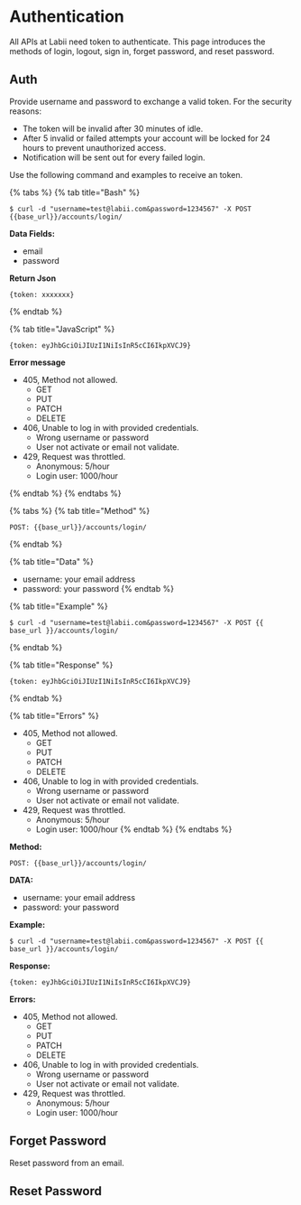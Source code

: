 # Authentication

All APIs at Labii need token to authenticate. This page introduces the methods of login, logout, sign in, forget password, and reset password.

## Auth

Provide username and password to exchange a valid token. For the security reasons:
* The token will be invalid after 30 minutes of idle.
* After 5 invalid or failed attempts your account will be locked for 24 hours to prevent unauthorized access.
* Notification will be sent out for every failed login.

Use the following command and examples to receive an token.



{% tabs %}
{% tab title="Bash" %}
```text
$ curl -d "username=test@labii.com&password=1234567" -X POST {{base_url}}/accounts/login/
```

**Data Fields:**

* email
* password

**Return Json**

```text
{token: xxxxxxx}
```
{% endtab %}

{% tab title="JavaScript" %}
```text
{token: eyJhbGciOiJIUzI1NiIsInR5cCI6IkpXVCJ9}
```

**Error message**

* 405, Method not allowed.
  * GET
  * PUT
  * PATCH
  * DELETE
* 406, Unable to log in with provided credentials.
  * Wrong username or password
  * User not activate or email not validate.
* 429, Request was throttled.
  * Anonymous: 5/hour
  * Login user: 1000/hour

{% endtab %}
{% endtabs %}


{% tabs %}
{% tab title="Method" %}
```text
POST: {{base_url}}/accounts/login/
```
{% endtab %}

{% tab title="Data" %}
* username: your email address
* password: your password
{% endtab %}

{% tab title="Example" %}
```text
$ curl -d "username=test@labii.com&password=1234567" -X POST {{ base_url }}/accounts/login/
```
{% endtab %}

{% tab title="Response" %}
```text
{token: eyJhbGciOiJIUzI1NiIsInR5cCI6IkpXVCJ9}
```
{% endtab %}

{% tab title="Errors" %}
* 405, Method not allowed.
  * GET
  * PUT
  * PATCH
  * DELETE
* 406, Unable to log in with provided credentials.
  * Wrong username or password
  * User not activate or email not validate.
* 429, Request was throttled.
  * Anonymous: 5/hour
  * Login user: 1000/hour
{% endtab %}
{% endtabs %}


**Method:**
```text
POST: {{base_url}}/accounts/login/
```

**DATA:**
* username: your email address
* password: your password

**Example:**
```text
$ curl -d "username=test@labii.com&password=1234567" -X POST {{ base_url }}/accounts/login/
```

**Response:**
```text
{token: eyJhbGciOiJIUzI1NiIsInR5cCI6IkpXVCJ9}
```

**Errors:**
* 405, Method not allowed.
  * GET
  * PUT
  * PATCH
  * DELETE
* 406, Unable to log in with provided credentials.
  * Wrong username or password
  * User not activate or email not validate.
* 429, Request was throttled.
  * Anonymous: 5/hour
  * Login user: 1000/hour

## Forget Password

Reset password from an email.

## Reset Password
